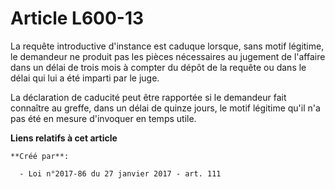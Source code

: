 # Article L600-13

La requête introductive d'instance est caduque lorsque, sans motif légitime, le demandeur ne produit pas les pièces
nécessaires au jugement de l'affaire dans un délai de trois mois à compter du dépôt de la requête ou dans le délai qui lui a
été imparti par le juge. 

La déclaration de caducité peut être rapportée si le demandeur fait connaître au greffe, dans un délai de quinze jours, le
motif légitime qu'il n'a pas été en mesure d'invoquer en temps utile.

**Liens relatifs à cet article**

	**Créé par**:

	  - Loi n°2017-86 du 27 janvier 2017 - art. 111

